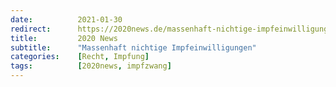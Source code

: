 ```yaml
---
date:          2021-01-30
redirect:      https://2020news.de/massenhaft-nichtige-impfeinwilligungen/
title:         2020 News
subtitle:      "Massenhaft nichtige Impfeinwilligungen"
categories:    [Recht, Impfung]
tags:          [2020news, impfzwang]
---
```

